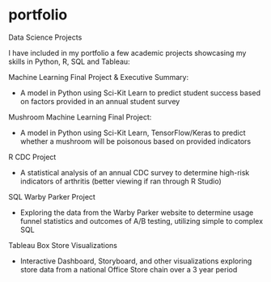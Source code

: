 # portfolio
Data Science Projects

I have included in my portfolio a few academic projects showcasing my skills in Python, R, SQL and Tableau:

Machine Learning Final Project & Executive Summary:
-   A model in Python using Sci-Kit Learn to predict student success based on factors provided in an annual student survey

Mushroom Machine Learning Final Project:
-   A model in Python using Sci-Kit Learn, TensorFlow/Keras to predict whether a mushroom will be poisonous based on provided indicators

R CDC Project
-   A statistical analysis of an annual CDC survey to determine high-risk indicators of arthritis (better viewing if ran through R Studio)

SQL Warby Parker Project
-   Exploring the data from the Warby Parker website to determine usage funnel statistics and outcomes of A/B testing, utilizing simple to complex SQL

Tableau Box Store Visualizations
-   Interactive Dashboard, Storyboard, and other visualizations exploring store data from a national Office Store chain over a 3 year period
